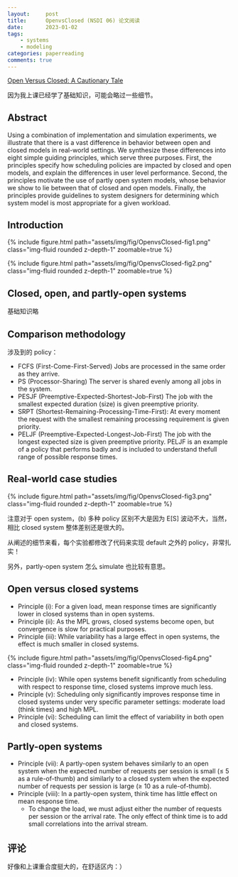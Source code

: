 ```yaml
---
layout:     post
title:      OpenvsClosed (NSDI 06) 论文阅读
date:       2023-01-02
tags:
    - systems
    - modeling
categories: paperreading
comments: true
---
```


[Open Versus Closed: A Cautionary Tale](https://www.usenix.org/legacy/event/nsdi06/tech/full_papers/schroeder/schroeder.pdf)

因为我上课已经学了基础知识，可能会略过一些细节。

## Abstract

Using a combination of implementation and simulation experiments, we illustrate that there is a vast difference in behavior between open and closed models in real-world settings. We synthesize these differences into eight simple guiding principles, which serve three purposes. First, the principles specify how scheduling policies are impacted by closed and open models, and explain the differences in user level performance. Second, the principles motivate the use of partly open system models, whose behavior we show to lie between that of closed and open models. Finally, the principles provide guidelines to system designers for determining which system model is most appropriate for a given workload.

## Introduction

{% include figure.html path="assets/img/fig/OpenvsClosed-fig1.png" class="img-fluid rounded z-depth-1" zoomable=true %}

{% include figure.html path="assets/img/fig/OpenvsClosed-fig2.png" class="img-fluid rounded z-depth-1" zoomable=true %}

## Closed, open, and partly-open systems

基础知识略

## Comparison methodology

涉及到的 policy：

- FCFS (First-Come-First-Served) Jobs are processed in the same order as they arrive.
- PS (Processor-Sharing) The server is shared evenly among all jobs in the system.
- PESJF (Preemptive-Expected-Shortest-Job-First) The job with the smallest expected duration (size) is given preemptive priority.
- SRPT (Shortest-Remaining-Processing-Time-First): At every moment the request with the smallest remaining processing requirement is given priority.
- PELJF (Preemptive-Expected-Longest-Job-First) The job with the longest expected size is given preemptive priority. PELJF is an example of a policy that performs badly and is included to understand thefull range of possible response times.

## Real-world case studies

{% include figure.html path="assets/img/fig/OpenvsClosed-fig3.png" class="img-fluid rounded z-depth-1" zoomable=true %}

注意对于 open system，(b) 多种 policy 区别不大是因为 E[S] 波动不大，当然，相比 closed system 整体差别还是很大的。

从阐述的细节来看，每个实验都修改了代码来实现 default 之外的 policy，非常扎实！

另外，partly-open system 怎么 simulate 也比较有意思。

## Open versus closed systems

- Principle (i): For a given load, mean response times are significantly lower in closed systems than in open systems.
- Principle (ii): As the MPL grows, closed systems become open, but convergence is slow for practical purposes.
- Principle (iii): While variability has a large effect in open systems, the effect is much smaller in closed systems.

{% include figure.html path="assets/img/fig/OpenvsClosed-fig4.png" class="img-fluid rounded z-depth-1" zoomable=true %}

- Principle (iv): While open systems benefit significantly from scheduling with respect to response time, closed systems improve much less.
- Principle (v): Scheduling only significantly improves response time in closed systems under very specific parameter settings: moderate load (think times) and high MPL.
- Principle (vi): Scheduling can limit the effect of variability in both open and closed systems.

## Partly-open systems

- Principle (vii): A partly-open system behaves similarly to an open system when the expected number of requests per session is small (≤ 5 as a rule-of-thumb) and similarly to a closed system when the expected number of requests per session is large (≥ 10 as a rule-of-thumb).
- Principle (viii): In a partly-open system, think time has little effect on mean response time.
    - To change the load, we must adjust either the number of requests per session or the arrival rate. The only effect of think time is to add small correlations into the arrival stream.

## 评论

好像和上课重合度挺大的，在舒适区内：）